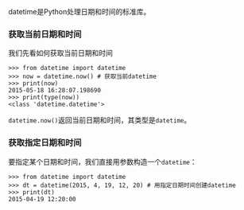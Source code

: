 datetime是Python处理日期和时间的标准库。

### 获取当前日期和时间

我们先看如何获取当前日期和时间

```
>>> from datetime import datetime
>>> now = datetime.now() # 获取当前datetime
>>> print(now)
2015-05-18 16:28:07.198690
>>> print(type(now))
<class 'datetime.datetime'>
```

`datetime.now()`返回当前日期和时间，其类型是`datetime`。

### 获取指定日期和时间

要指定某个日期和时间，我们直接用参数构造一个`datetime`：

```
>>> from datetime import datetime
>>> dt = datetime(2015, 4, 19, 12, 20) # 用指定日期时间创建datetime
>>> print(dt)
2015-04-19 12:20:00
```



